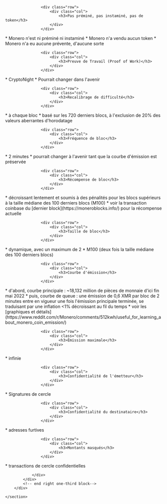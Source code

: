 <div class="about-monero">
    <section class="container">
        <div class="row">
            <!-- left two-thirds block-->
            <div class="full col-xs-12">
                <div class="info-block text-adapt">

                    <div class="row">
                        <div class="col">
                            <h3>Pas préminé, pas instaminé, pas de token</h3>
                        </div>
                    </div>

<div markdown="1">
* Monero n'est ni préminé ni instaminé
* Monero n'a vendu aucun token
* Monero n'a eu aucune prévente, d'aucune sorte
</div>

                    <div class="row">
                        <div class="col">
                            <h3>Preuve de Travail (Proof of Work)</h3>
                        </div>
                    </div>

<div markdown="1">
* CryptoNight
* Pourrait changer dans l'avenir
</div>

                    <div class="row">
                        <div class="col">
                            <h3>Recalibrage de difficulté</h3>
                        </div>
                    </div>

<div markdown="1">
* à chaque bloc
* basé sur les 720 derniers blocs, à l'exclusion de 20% des valeurs aberrantes d'horodatage
</div>

                    <div class="row">
                        <div class="col">
                            <h3>Fréquence de bloc</h3>
                        </div>
                    </div>

<div markdown="1">
* 2 minutes
* pourrait changer à l'avenir tant que la courbe d'émission est préservée
</div>

                    <div class="row">
                        <div class="col">
                            <h3>Récompense de bloc</h3>
                        </div>
                    </div>

<div markdown="1">
* décroissant lentement et soumis à des pénalités pour les blocs supérieurs à la taille médiane des 100 derniers blocs (M100)
* voir la transaction coinbase du [dernier block](https://moneroblocks.info/) pour la récompense actuelle
</div>

                    <div class="row">
                        <div class="col">
                            <h3>Taille de bloc</h3>
                        </div>
                    </div>

<div markdown="1">
* dynamique, avec un maximum de 2 * M100 (deux fois la taille médiane des 100 derniers blocs)
</div>

                    <div class="row">
                        <div class="col">
                            <h3>Courbe d'émission</h3>
                        </div>
                    </div>

<div markdown="1">
* d'abord, courbe principale : ~18,132 million de pièces de monnaie d'ici fin mai 2022
* puis, courbe de queue : une émission de 0,6 XMR par bloc de 2 minutes entre en vigueur une fois l'émission principale terminée, se traduisant par une inflation <1% décroissant au fil du temps
* voir les [graphiques et détails](https://www.reddit.com/r/Monero/comments/512kwh/useful_for_learning_about_monero_coin_emission/)
</div>

                    <div class="row">
                        <div class="col">
                            <h3>Émission maximale</h3>
                        </div>
                    </div>

<div markdown="1">
* infinie
</div>

                    <div class="row">
                        <div class="col">
                            <h3>Confidentialité de l'émetteur</h3>
                        </div>
                    </div>

<div markdown="1">
* Signatures de cercle
</div>

                    <div class="row">
                        <div class="col">
                            <h3>Confidentialité du destinataire</h3>
                        </div>
                    </div>

<div markdown="1">
* adresses furtives
</div>

                    <div class="row">
                        <div class="col">
                            <h3>Montants masqués</h3>
                        </div>
                    </div>

<div markdown="1">
* transactions de cercle confidentielles
</div>

                </div>
            </div>
            <!-- end right one-third block-->
        </div>

    </section>
</div>
